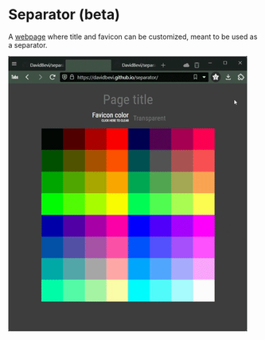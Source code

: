 # Separator (beta)
A [webpage](https://davidbevi.github.io/separator/) where title and favicon can be customized, meant to be used as a separator.

![alt text](separator-demo.gif)
